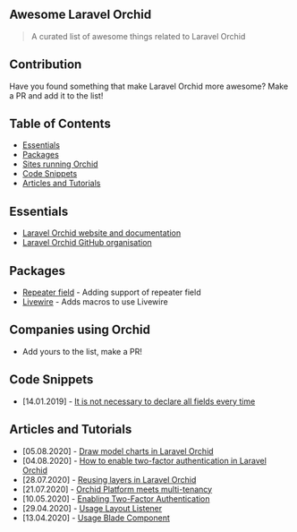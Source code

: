 ## Awesome Laravel Orchid

> A curated list of awesome things related to Laravel Orchid

## Contribution

Have you found something that make Laravel Orchid more awesome? Make a PR and add it to the list!

## Table of Contents

- [Essentials](#essentials)
- [Packages](#packages)
- [Sites running Orchid](#sites-or-projects-running-orchid)
- [Code Snippets](#code-snippets)
- [Articles and Tutorials](#articles-and-tutorials)

## Essentials
* [Laravel Orchid website and documentation](https://orchid.software/)
* [Laravel Orchid GitHub organisation](https://github.com/orchidsoftware)

## Packages
*  [Repeater field](https://github.com/Nks/orchid-repeater-field) - Adding support of repeater field
*  [Livewire](https://github.com/AlexSabur/orchid-livewire) - Adds macros to use Livewire

## Companies using Orchid
* Add yours to the list, make a PR!

## Code Snippets
* [14.01.2019] - [It is not necessary to declare all fields every time](https://gist.github.com/tabuna/571a293e9d41ca81ad4d21a1c753df42)

## Articles and Tutorials

* [05.08.2020] - [Draw model charts in Laravel Orchid](https://dev.to/tabuna/draw-model-charts-in-laravel-orchid-le4)
* [04.08.2020] - [How to enable two-factor authentication in Laravel Orchid](https://dev.to/tabuna/how-to-enable-two-factor-authentication-in-laravel-orchid-2eim)
* [28.07.2020] - [Reusing layers in Laravel Orchid](https://dev.to/tabuna/reusing-layers-in-laravel-orchid-10g0)
* [21.07.2020] - [Orchid Platform meets multi-tenancy](https://dev.to/ostap/orchid-platform-meets-multi-tenancy-4e10)
* [10.05.2020] - [Enabling Two-Factor Authentication](https://www.youtube.com/watch?v=c6vhc-ScfaQ)
* [29.04.2020] - [Usage Layout Listener](https://www.youtube.com/watch?v=mXFPooGSqs4)
* [13.04.2020] - [Usage Blade Component](https://www.youtube.com/watch?v=_fFM3D8q44Y)

